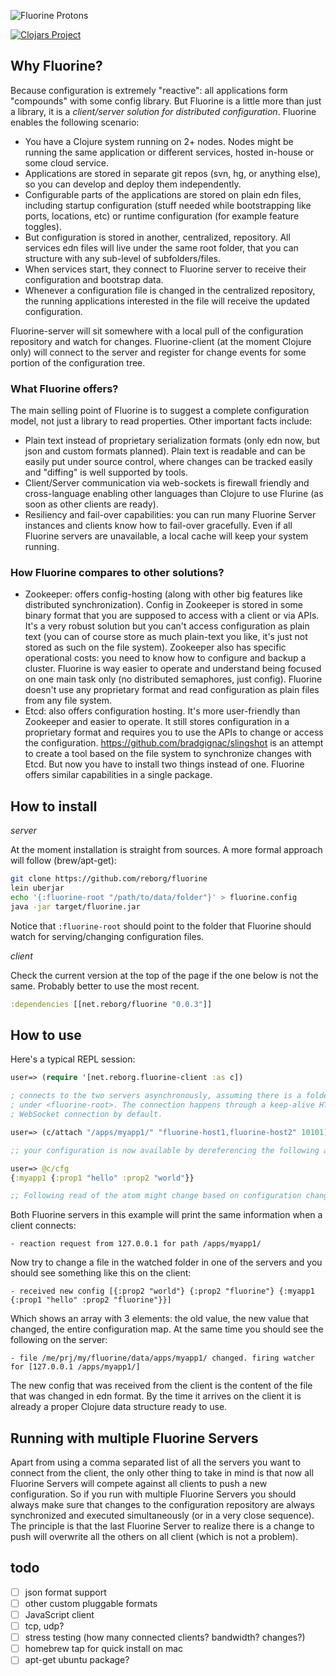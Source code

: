 ![Fluorine Protons](https://dl.dropboxusercontent.com/u/1740372/fluorine.png)

[![Clojars Project](https://img.shields.io/clojars/v/net.reborg/fluorine.svg)](https://clojars.org/net.reborg/fluorine)

## Why Fluorine?

Because configuration is extremely "reactive": all applications form "compounds" with some config library. But Fluorine is a little more than just a library, it is a *client/server solution for distributed configuration*. Fluorine enables the following scenario:

* You have a Clojure system running on 2+ nodes. Nodes might be running the same application or different services, hosted in-house or some cloud service.
* Applications are stored in separate git repos (svn, hg, or anything else), so you can develop and deploy them independently.
* Configurable parts of the applications are stored on plain edn files, including startup configuration (stuff needed while bootstrapping like ports, locations, etc) or runtime configuration (for example feature toggles).
* But configuration is stored in another, centralized, repository. All services edn files will live under the same root folder, that you can structure with any sub-level of subfolders/files.
* When services start, they connect to Fluorine server to receive their configuration and bootstrap data.
* Whenever a configuration file is changed in the centralized repository, the running applications interested in the file will receive the updated configuration.

Fluorine-server will sit somewhere with a local pull of the configuration repository and watch for changes. Fluorine-client (at the moment Clojure only) will connect to the server and register for change events for some portion of the configuration tree.

### What Fluorine offers?

The main selling point of Fluorine is to suggest a complete configuration model, not just a library to read properties. Other important facts include:

* Plain text instead of proprietary serialization formats (only edn now, but json and custom formats planned). Plain text is readable and can be easily put under source control, where changes can be tracked easily and "diffing" is well supported by tools.
* Client/Server communication via web-sockets is firewall friendly and cross-language enabling other languages than Clojure to use Flurine (as soon as other clients are ready).
* Resiliency and fail-over capabilities: you can run many Fluorine Server instances and clients know how to fail-over gracefully. Even if all Fluorine servers are unavailable, a local cache will keep your system running.

### How Fluorine compares to other solutions?

* Zookeeper: offers config-hosting (along with other big features like distributed synchronization). Config in Zookeeper is stored in some binary format that you are supposed to access with a client or via APIs. It's a very robust solution but you can't access configuration as plain text (you can of course store as much plain-text you like, it's just not stored as such on the file system). Zookeeper also has specific operational costs: you need to know how to configure and backup a cluster. Fluorine is way easier to operate and understand being focused on one main task only (no distributed semaphores, just config). Fluorine doesn't use any proprietary format and read configuration as plain files from any file system.
* Etcd: also offers configuration hosting. It's more user-friendly than Zookeeper and easier to operate. It still stores configuration in a proprietary format and requires you to use the APIs to change or access the configuration. https://github.com/bradgignac/slingshot is an attempt to create a tool based on the file system to synchronize changes with Etcd. But now you have to install two things instead of one. Fluorine offers similar capabilities in a single package.

## How to install

*server*

At the moment installation is straight from sources. A more formal approach will follow (brew/apt-get):

```bash
git clone https://github.com/reborg/fluorine
lein uberjar
echo '{:fluorine-root "/path/to/data/folder"}' > fluorine.config
java -jar target/fluorine.jar
```

Notice that `:fluorine-root` should point to the folder that Fluorine should watch for serving/changing configuration files.

*client*

Check the current version at the top of the page if the one below is not the same. Probably better to use the most recent.

```clojure
:dependencies [[net.reborg/fluorine "0.0.3"]]
```

## How to use

Here's a typical REPL session:

```clojure
user=> (require '[net.reborg.fluorine-client :as c])

; connects to the two servers asynchronously, assuming there is a folder /apps/myapp1
; under <fluorine-root>. The connection happens through a keep-alive HTTP
; WebSocket connection by default.

user=> (c/attach "/apps/myapp1/" "fluorine-host1,fluorine-host2" 10101)

;; your configuration is now available by dereferencing the following atom:

user=> @c/cfg
{:myapp1 {:prop1 "hello" :prop2 "world"}}

;; Following read of the atom might change based on configuration changes.
```

Both Fluorine servers in this example will print the same information when a client connects:

    - reaction request from 127.0.0.1 for path /apps/myapp1/

Now try to change a file in the watched folder in one of the servers and you should see something like this on the client:

    - received new config [{:prop2 "world"} {:prop2 "fluorine"} {:myapp1 {:prop1 "hello" :prop2 "fluorine"}}]

Which shows an array with 3 elements: the old value, the new value that changed, the entire configuration map. At the same time you should see the following on the server:

    - file /me/prj/my/fluorine/data/apps/myapp1/ changed. firing watcher for [127.0.0.1 /apps/myapp1/]

The new config that was received from the client is the content of the file that was changed in edn format. By the time it arrives on the client it is already a proper Clojure data structure ready to use.

## Running with multiple Fluorine Servers

Apart from using a comma separated list of all the servers you want to connect from the client, the only other thing to take in mind is that now all Fluorine Servers will compete against all clients to push a new configuration. So if you run with multiple Fluorine Servers you should always make sure that changes to the configuration repository are always synchronized and executed simultaneously (or in a very close sequence). The principle is that the last Fluorine Server to realize there is a change to push will overwrite all the others on all client (which is not a problem).

## todo

* [ ] json format support
* [ ] other custom pluggable formats
* [ ] JavaScript client
* [ ] tcp, udp?
* [ ] stress testing (how many connected clients? bandwidth? changes?)
* [ ] homebrew tap for quick install on mac
* [ ] apt-get ubuntu package?
